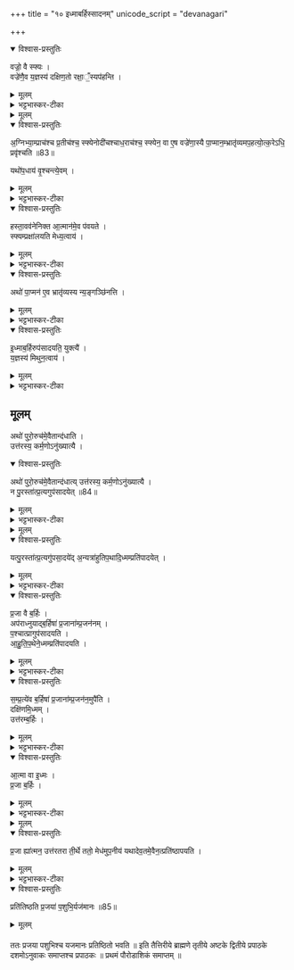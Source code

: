 +++
title = "१० इध्माबर्हिस्सादनम्"
unicode_script = "devanagari"

+++
<div class="js_include" url="/vedAH_yajuH/taittirIyam/sArasvata-vibhAgaH/brAhmaNam/sarva-prastutiH/3/2_darsha-pUrNa-mAsAdi/10_idhmAbarhissAdanam"  newLevelForH1="1" includeTitle="true">

<details open><summary>विश्वास-प्रस्तुतिः</summary>

वज्रो॒ वै स्फ्यः ।  
वज्रे॑णै॒व य॒ज्ञस्य॑ दक्षिण॒तो रक्षा॒ँ॒स्यप॑हन्ति ।
</details>

<details><summary>मूलम्</summary>

वज्रो॒ वै स्फ्यः ।  
वज्रे॑णै॒व य॒ज्ञस्य॑ दक्षिण॒तो रक्षा॒ँ॒स्यप॑हन्ति ।
</details>

<details><summary>भट्टभास्कर-टीका</summary>

1वज्रो वा इत्यादि ॥ अन्वञ्चं आत्माभिमुखं क्षण्वीत हिंस्यात् आत्मानं अध्वर्युः । कर्मणि वा कर्तृप्रत्ययः । क्षण्येत हिंस्येत । वज्रेणैवेति, यत्तुल्यः स्फ्यः ।
</details>


<details><summary>मूलम्</summary>

अ॒ग्निभ्या॒म्प्राच॑श्च प्र॒तीच॑श्च ।
स्फ्येनोदी॑चश्चाध॒राच॑श्च ।
स्फ्येन॒ वा ए॒ष वज्रे॑णा॒स्यै पा॒प्मान॒म्भ्रातृ॑व्यमप॒हत्य॑ ।
उ॒त्क॒रेऽधि॒ प्रवृ॑श्चति ॥83॥  
</details>

<details open><summary>विश्वास-प्रस्तुतिः</summary>

अ॒ग्निभ्या॒म्प्राच॑श्च प्र॒तीच॑श्च॒ स्फ्येनोदी॑चश्चाध॒राच॑श्च॒  स्फ्येन॒ वा ए॒ष वज्रे॑णा॒स्यै पा॒प्मान॒म्भ्रातृ॑व्यमप॒हत्यो॒त्क॒रेऽधि॒ प्रवृ॑श्चति ॥83॥  

यथो॑प॒धाय॑ वृ॒श्चन्त्ये॒वम् ।
</details>

<details><summary>मूलम्</summary>

अ॒ग्निभ्या॒म्प्राच॑श्च प्र॒तीच॑श्च॒ स्फ्येनोदी॑चश्चाध॒राच॑श्च॒  स्फ्येन॒ वा ए॒ष वज्रे॑णा॒स्यै पा॒प्मान॒म्भ्रातृ॑व्यमप॒हत्यो॒त्क॒रेऽधि॒ प्रवृ॑श्चति ॥83॥  

यथो॑प॒धाय॑ वृ॒श्चन्त्ये॒वम् ।
</details>

<details><summary>भट्टभास्कर-टीका</summary>

अग्निभ्यामिति । आहवनीयगार्हपत्याभ्याम् । स्फयेनोदीचश्चाधराश्चेति तिर्यञ्चं स्फ्यं स्तब्ध्वा संप्रैषात् एवं स्फ्येन वज्रतुल्येनास्याः पृथिव्याः सम्बधिनं पाप्मानं भ्रातृव्यं अपहत्य उत्पाट्य उत्करे उपधानस्थानीये अधिनिधाय वृश्चति यथा लोके किञ्चित्काष्ठादिकमुपधाय व्रश्चनीयं वृश्चन्ति एवमेतत् ।
</details>

<details open><summary>विश्वास-प्रस्तुतिः</summary>

हस्ता॒वव॑नेनिक्त आ॒त्मान॑मे॒व प॑वयते ।  
स्फ्यम्प्रक्षा॑लयति मेध्य॒त्वाय॑ ।
</details>

<details><summary>मूलम्</summary>

हस्ता॒वव॑नेनिक्त आ॒त्मान॑मे॒व प॑वयते ।  
स्फ्यम्प्रक्षा॑लयति मेध्य॒त्वाय॑ ।
</details>

<details><summary>भट्टभास्कर-टीका</summary>

नेनिक्ते शोधयति ।
</details>

<details open><summary>विश्वास-प्रस्तुतिः</summary>

अथो॑ पा॒प्मन॑ ए॒व भ्रातृ॑व्यस्य न्य॒ङ्गञ्छि॑नत्ति ।
</details>

<details><summary>मूलम्</summary>

अथो॑ पा॒प्मन॑ ए॒व भ्रातृ॑व्यस्य न्य॒ङ्गञ्छि॑नत्ति ।
</details>

<details><summary>भट्टभास्कर-टीका</summary>

अथो इति अपि च भ्रातृव्यस्य पाप्मनः न्यङ्गं न्यञ्जनं शरीरशोभां तेजः छिनत्ति स्फ्यप्रक्षाळनेन । निभृतं वा अङ्गं न्यङ्गम् ॥
</details>

<details open><summary>विश्वास-प्रस्तुतिः</summary>

इ॒ध्माब॒र्हिरुप॑सादयति॒ युक्त्यै॑ ।  
य॒ज्ञस्य॑ मिथुन॒त्वाय॑ ।
</details>

<details><summary>मूलम्</summary>

इ॒ध्माब॒र्हिरुप॑सादयति॒ युक्त्यै॑ ।  
य॒ज्ञस्य॑ मिथुन॒त्वाय॑ ।
</details>

<details><summary>भट्टभास्कर-टीका</summary>

2इध्माबर्हिः इध्मं च बर्हिश्च उत्तरेणाहवनीयं प्रागग्रमुपसादयति युक्त्यै यज्ञेन योगो यथा स्यात् । किञ्च - यज्ञस्य मिथुनत्वाय द्वयोस्सहोपसादनम् ।
</details>

## मूूलम्
अथो॑ पुरो॒रुच॑मे॒वैतान्द॑धाति ।  
उत्त॑रस्य॒ कर्म॒णोऽनु॑ख्यात्यै ।
<details open><summary>विश्वास-प्रस्तुतिः</summary>

अथो॑ पुरो॒रुच॑मे॒वैतान्द॑धात्य् उत्त॑रस्य॒ कर्म॒णोऽनु॑ख्यात्यै ।   
न पु॒रस्ता॑त्प्र॒त्यगुप॑सादयेत् ॥84॥  
</details>

<details><summary>मूलम्</summary>

अथो॑ पुरो॒रुच॑मे॒वैतान्द॑धात्य् उत्त॑रस्य॒ कर्म॒णोऽनु॑ख्यात्यै ।   
न पु॒रस्ता॑त्प्र॒त्यगुप॑सादयेत् ॥84॥  
</details>

<details><summary>भट्टभास्कर-टीका</summary>

अपि च पुरोरुचं पुरस्ताद्दीपनां इमां यज्ञस्य स्थापयति उत्तरस्य करिष्यमाणस्य कर्मणोऽनुख्यात्यै अनुक्रमेण प्रकाशनार्थं, रोचनार्थत्वात् ।
</details>


<details><summary>मूलम्</summary>

यत्पु॒रस्ता॑त्प्र॒त्यगु॑पसा॒दये॑त् ।
अ॒न्यत्रा॑हुतिप॒थादि॒ध्मम्प्रति॑पादयेत् ।
</details>

<details open><summary>विश्वास-प्रस्तुतिः</summary>

यत्पु॒रस्ता॑त्प्र॒त्यगु॑पसा॒दये॑द् अ॒न्यत्रा॑हुतिप॒थादि॒ध्मम्प्रति॑पादयेत् ।
</details>

<details><summary>मूलम्</summary>

यत्पु॒रस्ता॑त्प्र॒त्यगु॑पसा॒दये॑द् अ॒न्यत्रा॑हुतिप॒थादि॒ध्मम्प्रति॑पादयेत् ।
</details>

<details><summary>भट्टभास्कर-टीका</summary>

अन्यत्रेति । आहुतिपथात् आहुतिन्यायात् प्राचीनत्वात् अन्यत्र अनाहुतिपथे इध्मं प्रवर्तयेत् ।
</details>

<details open><summary>विश्वास-प्रस्तुतिः</summary>

प्र॒जा वै ब॒र्हिः ।  
अप॑राध्नुयाद्ब॒र्हिषा॑ प्र॒जाना॑म्प्र॒जन॑नम् ।  
प॒श्चात्प्रागुप॑सादयति ।  
आ॒हु॒ति॒प॒थेने॒ध्मम्प्रति॑पादयति ।  
</details>

<details><summary>मूलम्</summary>

प्र॒जा वै ब॒र्हिः ।  
अप॑राध्नुयाद्ब॒र्हिषा॑ प्र॒जाना॑म्प्र॒जन॑नम् ।  
प॒श्चात्प्रागुप॑सादयति ।  
आ॒हु॒ति॒प॒थेने॒ध्मम्प्रति॑पादयति ।  
</details>

<details><summary>भट्टभास्कर-टीका</summary>

अथ बर्हिषः प्रतीचीनत्वे दोषमाह - प्रजा वा इति । बर्हिषा हेतुना प्रजानां प्रजननं प्राचीनवृत्तिं अपराध्नुयात् अयुक्तेन रूपेण प्रवर्तयेत् । पश्चात्प्रागुपसादने दोषद्वयाभावः ।
</details>

<details open><summary>विश्वास-प्रस्तुतिः</summary>

स॒म्प्र॒त्ये॑व ब॒र्हिषा॑ प्र॒जाना॑म्प्र॒जन॑न॒मुपै॑ति ।  
दक्षि॑णमि॒ध्मम् ।  
उत्त॑रम्ब॒र्हिः ।  
</details>

<details><summary>मूलम्</summary>

स॒म्प्र॒त्ये॑व ब॒र्हिषा॑ प्र॒जाना॑म्प्र॒जन॑न॒मुपै॑ति ।  
दक्षि॑णमि॒ध्मम् ।  
उत्त॑रम्ब॒र्हिः ।  
</details>

<details><summary>भट्टभास्कर-टीका</summary>

संप्रत्येवेति । युक्तेन रूपेण ।
</details>

<details open><summary>विश्वास-प्रस्तुतिः</summary>

आ॒त्मा वा इ॒ध्मः ।  
प्र॒जा ब॒र्हिः ।  
</details>

<details><summary>मूलम्</summary>

आ॒त्मा वा इ॒ध्मः ।  
प्र॒जा ब॒र्हिः ।  
</details>

<details><summary>भट्टभास्कर-टीका</summary>

आत्मेति । अग्नेरभ्यन्तरत्वात् । प्रजा बर्हिः संतन्यमानत्वात् प्रजातुल्यम् ।
</details>


<details><summary>मूलम्</summary>

प्र॒जा ह्या॑त्मन॒ उत्त॑रतरा ती॒र्थे ।  
ततो॒ मेध॑मुप॒नीय॑ ।  
य॒था॒दे॒व॒तमे॒वैन॒त्प्रति॑ष्ठापयति ।
</details>

<details open><summary>विश्वास-प्रस्तुतिः</summary>

प्र॒जा ह्या॑त्मन॒ उत्त॑रतरा ती॒र्थे ततो॒ मेध॑मुप॒नीय॑
यथादेव॒तमे॒वैन॒त्प्रति॑ष्ठापयति ।
</details>

<details><summary>मूलम्</summary>

प्र॒जा ह्या॑त्मन॒ उत्त॑रतरा ती॒र्थे ततो॒ मेध॑मुप॒नीय॑
यथादेव॒तमे॒वैन॒त्प्रति॑ष्ठापयति ।
</details>

<details><summary>भट्टभास्कर-टीका</summary>

उत्तरतरेति । तीर्थे भावे उद्गततरा, ततः तेनैव क्रमेण मेधमुपनीय यथादेवतं आत्मप्रजास्वभावानतिक्रमेण एनत् इध्माबर्हिः प्रतिष्ठापयति
</details>

<details open><summary>विश्वास-प्रस्तुतिः</summary>

प्रति॑तिष्ठति प्र॒जया॑ प॒शुभि॒र्यज॑मानः ॥85॥  
</details>

<details><summary>मूलम्</summary>

प्रति॑तिष्ठति प्र॒जया॑ प॒शुभि॒र्यज॑मानः ॥85॥  
</details>

####

ततः प्रजया पशुभिश्च यजमानः प्रतिष्ठितो भवति ॥
इति तैत्तिरीये ब्राह्मणे तृतीये अष्टके द्वितीये प्रपाठके दशमोऽनुवाकः समाप्तश्च प्रपाठकः ॥
प्रथमं पौरोडाशिकं समाप्तम् ॥  
</div>